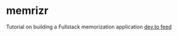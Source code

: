 # memrizr
Tutorial on building a Fullstack memorization application
[dev.to feed](https://dev.to/jacobsngoodwin/full-stack-memory-app-01-setup-go-server-with-reload-in-docker-62n)